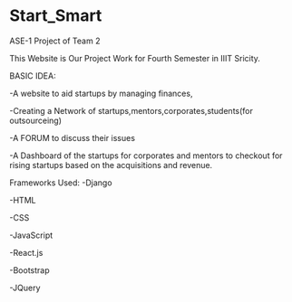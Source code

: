 # Start_Smart
ASE-1 Project of Team 2

This Website is Our Project Work for Fourth Semester in IIIT Sricity.

BASIC IDEA:

-A website to aid startups by managing finances,

-Creating a Network of startups,mentors,corporates,students(for outsourceing)

-A FORUM to discuss their issues

-A Dashboard of the startups for corporates and mentors to checkout for rising startups based on the acquisitions and revenue.



Frameworks Used:
-Django

-HTML

-CSS

-JavaScript

-React.js

-Bootstrap

-JQuery

